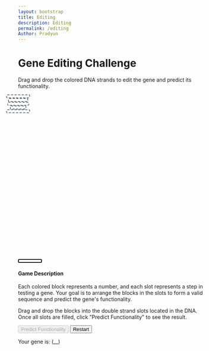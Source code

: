 ```yaml
---
layout: bootstrap
title: Editing
description: Editing
permalink: /editing
Author: Pradyun
---
```


<div class="container mt-5">
  <h1 class="text-center">Gene Editing Challenge</h1>
  <p class="text-center">Drag and drop the colored DNA strands to edit the gene and predict its functionality.</p>
  
  <div class="row justify-content-center">
    <div class="col-md-10">
      <div class="row">
        <div class="col-md-8">
          <div class="dna-helix position-relative">
            <div class="dna-slot position-absolute" style="top: 12%; left: 50%; transform: translateX(-50%); width: 60px; height: 6px;"></div>
            <div class="dna-slot position-absolute" style="top: 38.5%; left: 49%; transform: translateX(-50%); width: 50px; height: 6px;"></div>
            <div class="dna-slot position-absolute" style="top: 48%; left: 53%; transform: translateX(-50%); width: 55px; height: 6px;"></div>
            <div class="dna-slot position-absolute" style="top: 76.2%; left: 49%; transform: translateX(-50%); width: 40px; height: 6px;"></div>
            <div class="dna-slot position-absolute" style="top: 86%; left: 50%; transform: translateX(-50%); width: 60px; height: 6px;"></div>
          </div>
          <div class="dna-pieces mt-3 d-flex justify-content-center">
            <div class="dna-segment bg-danger draggable" draggable="true" data-color="red"></div>
            <div class="dna-segment bg-success draggable" draggable="true" data-color="green"></div>
            <div class="dna-segment bg-purple draggable" draggable="true" data-color="purple"></div>
            <div class="dna-segment bg-warning draggable" draggable="true" data-color="yellow"></div>
            <div class="dna-segment bg-info draggable" draggable="true" data-color="blue"></div>
            <div class="dna-segment bg-dark draggable" draggable="true" data-color="black"></div>
            <div class="dna-segment bg-secondary draggable" draggable="true" data-color="gray"></div>
            <div class="dna-segment bg-light draggable" draggable="true" data-color="white" style="border: 2px solid black;"></div>
          </div>
        </div>
        <div class="col-md-4">
          <div class="game-description">
            <h4>Game Description</h4>
            <p>Each colored block represents a number, and each slot represents a step in testing a gene. Your goal is to arrange the blocks in the slots to form a valid sequence and predict the gene's functionality.</p>
            <p>Drag and drop the blocks into the double strand slots located in the DNA. Once all slots are filled, click "Predict Functionality" to see the result.</p>
          </div>
        </div>
      </div>
    </div>
  </div>

  <div class="row justify-content-center mt-4">
    <div class="col-md-4 text-center">
      <button id="predict-btn" class="btn btn-primary" disabled>Predict Functionality</button>
      <button id="restart-btn" class="btn btn-secondary mt-2">Restart</button>
      <p class="mt-3">Your gene is: <span id="prediction-result">(__)</span></p>
    </div>
  </div>
</div>

<script type="module">
import { pythonURI, fetchOptions } from '{{ site.baseurl }}/assets/js/api/config.js';

const draggables = document.querySelectorAll('.draggable');
const dnaSlots = document.querySelectorAll('.dna-slot');
const predictBtn = document.getElementById('predict-btn');
const restartBtn = document.getElementById('restart-btn');
const predictionResult = document.getElementById('prediction-result');
let sequence = Array(dnaSlots.length).fill(null);
let predictionMade = false; 

draggables.forEach(draggable => {
  draggable.addEventListener('dragstart', () => {
    draggable.classList.add('dragging');
  });

  draggable.addEventListener('dragend', () => {
    draggable.classList.remove('dragging');
  });
});

dnaSlots.forEach((slot, index) => {
  slot.addEventListener('dragover', e => {
    e.preventDefault();
    slot.classList.add('drag-over');
  });

  slot.addEventListener('dragleave', () => {
    slot.classList.remove('drag-over');
  });

  slot.addEventListener('drop', e => {
    e.preventDefault();
    slot.classList.remove('drag-over');
    const dragging = document.querySelector('.dragging');
    if (dragging) {
      const color = dragging.dataset.color;
      slot.innerHTML = color === 'gray'
        ? `<div class="dna-segment" style="background-color: #6c757d;"></div>`
        : `<div class="dna-segment bg-${color}"></div>`;
      sequence[index] = color;
      predictBtn.disabled = !sequence.every(color => color !== null);
    }
  });
});

function showPopup(message) {
  const popup = document.createElement("div");
  popup.textContent = message;
  Object.assign(popup.style, {
    position: "fixed", top: "50%", left: "50%", transform: "translate(-50%, -50%)",
    backgroundColor: "rgba(0, 0, 0, 0.8)", color: "white", padding: "20px",
    borderRadius: "8px", zIndex: "1000", textAlign: "center", fontSize: "18px"
  });
  document.body.appendChild(popup);
  setTimeout(() => document.body.removeChild(popup), 3000);
}

async function updatePoints(points) {
  try {
    const response = await fetch(`${pythonURI}/api/points`, {
      ...fetchOptions,
      method: 'POST',
      headers: { 'Content-Type': 'application/json' },
      body: JSON.stringify({ points })
    });
    const data = await response.json();
    if (response.ok) {
      showPopup("You gained 100 points!");
    }
  } catch (error) {
    console.error('Error updating points:', error);
  }
}

predictBtn.addEventListener('click', async () => {
  if (predictionMade) return; 

  const colorMap = { red: 1, green: 2, purple: 3, yellow: 4, blue: 5, black: 6, gray: 7, white: 0 };
  const encodedSequence = sequence.map(color => colorMap[color] ?? 0);


  for (let i = 0; i < sequence.length - 1; i++) {
    if (sequence[i] !== null && sequence[i] === sequence[i + 1]) {
      predictionResult.textContent = "Not Functional";
      console.log('Displayed result: Not Functional (due to successive same colors)'); 
      return;
    }
  }

  console.log('Encoded sequence:', encodedSequence); 

  const inputData = {
    input_data: {
      Days: encodedSequence[0],
      pDNABatch: encodedSequence[1],
      ModelID: encodedSequence[2],
      ExcludeFromCRISPRCombined: encodedSequence[3],
      ScreenType: "2DS",
      DrugTreated: "No"
    }
  };

  try {
    const response = await fetch(`${pythonURI}/api/editing`, {
      ...fetchOptions,
      method: 'POST',
      headers: { 'Content-Type': 'application/json' },
      body: JSON.stringify(inputData)
    });
    const data = await response.json();
    console.log('Full backend response:', data); 
    console.log('Prediction value:', data.prediction); 

    let resultText;
    if (typeof data.prediction === 'boolean') {
      resultText = data.prediction ? "Functional" : "Not Functional";
    } else if (typeof data.prediction === 'string') {
      resultText = data.prediction === "Functional" ? "Functional" : "Not Functional";
    } else {
      resultText = 'Error: Invalid server response';
    }

    predictionResult.textContent = resultText;
    console.log('Displayed result:', resultText); 

    if (resultText === "Functional") {
      updatePoints(100);
      predictionMade = true; 
    }
  } catch (error) {
    predictionResult.textContent = 'Error predicting functionality';
    console.error('Prediction error:', error);
    console.log('Displayed result: Error predicting functionality'); 
  }
});

restartBtn.addEventListener('click', () => {
  dnaSlots.forEach(slot => slot.innerHTML = '');
  sequence = Array(dnaSlots.length).fill(null);
  predictBtn.disabled = true;
  predictionResult.textContent = '(__)';
  predictionMade = false; 
});
</script>

<style>
  .dna-helix {
    width: 100%;
    height: 400px;
    background: url('{{site.baseurl}}/images/strand.png') no-repeat center;
    background-size: contain;
    position: relative;
  }
  .dna-slot {
    border: 2px dashed #6c757d;
    border-radius: 3px;
    display: flex;
    justify-content: center;
    align-items: center;
    background-color: #ffffff;
  }
  .dna-segment {
    width: 60px;
    height: 6px;
    border-radius: 3px;
    cursor: grab;
  }
  .drag-over {
    background-color: #d4edda;
  }
</style>